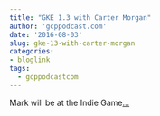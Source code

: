```yaml
---
title: "GKE 1.3 with Carter Morgan"
author: 'gcppodcast.com'
date: '2016-08-03'
slug: gke-13-with-carter-morgan
categories:
- bloglink
tags:
  - gcppodcastcom
---
```


Mark will be at the Indie Game[... <i class="fas fa-external-link-alt"></i>](https://www.gcppodcast.com/post/episode-37-gke-1-3-with-carter-morgan/)

